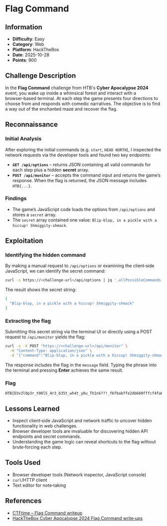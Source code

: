 # Flag Command

## Information

- **Difficulty**: Easy
- **Category**: Web
- **Platform**: HackTheBox
- **Date**: 2025-10-28
- **Points**: 900

## Challenge Description

In the **Flag Command** challenge from HTB's **Cyber Apocalypse 2024** event, you wake up inside a whimsical forest and interact with a browser‑based terminal. At each step the game presents four directions to choose from and responds with comedic narratives. The objective is to find a way out of the enchanted maze and recover the flag.

## Reconnaissance

### Initial Analysis

After exploring the initial commands (e.g. `start`, `HEAD NORTH`), I inspected the network requests via the developer tools and found two key endpoints:

- **`GET /api/options`** – returns JSON containing all valid commands for each step plus a hidden **secret** array.
- **`POST /api/monitor`** – accepts the command input and returns the game’s response. When the flag is returned, the JSON message includes `HTB{...}`.

### Findings

- The game’s JavaScript code loads the options from `/api/options` and stores a `secret` array.
- The `secret` array contained one value: `Blip‑blop, in a pickle with a hiccup! Shmiggity‑shmack`.

## Exploitation

### Identifying the hidden command

By making a manual request to `/api/options` or examining the client‑side JavaScript, we can identify the secret command:

```bash
curl -s https://<challenge-url>/api/options | jq '.allPossibleCommands.secret'
```

The result shows the secret string:

```json
[
  "Blip-blop, in a pickle with a hiccup! Shmiggity-shmack"
]
```

### Extracting the flag

Submitting this secret string via the terminal UI or directly using a POST request to `/api/monitor` yields the flag:

```bash
curl -s -X POST "https://<challenge-url>/api/monitor" \
  -H "Content-Type: application/json" \
  -d '{"command":"Blip-blop, in a pickle with a hiccup! Shmiggity-shmack"}'
```

The response includes the flag in the `message` field. Typing the phrase into the terminal and pressing **Enter** achieves the same result.

### Flag

```
HTB{D3v3l0p3r_t00l5_4r3_b35t_wh4t_y0u_Th1nk??!_f6fbabffe2db660fffcf4fa66d276382}
```

## Lessons Learned

- Inspect client‑side JavaScript and network traffic to uncover hidden functionality in web challenges.
- Browser developer tools are invaluable for discovering hidden API endpoints and secret commands.
- Understanding the game logic can reveal shortcuts to the flag without brute‑forcing each step.

## Tools Used

- Browser developer tools (Network inspector, JavaScript console)
- `curl`/HTTP client
- Text editor for note‑taking

## References

- [CTFtime – Flag Command writeup](https://ctftime.org/writeup/38738)
- [HackTheBox Cyber Apocalypse 2024 Flag Command write‑ups](https://book.cryptocat.me/ctf-writeups/2024/htb-cyber-apocalypse/web/flag_command)
